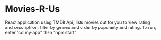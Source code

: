# Movies-R-Us
React application using TMDB Api, lists movies out for you to view rating and descriptiton, filter by genres and order by popularity and rating. To run, enter "cd my-app" then "npm start"
